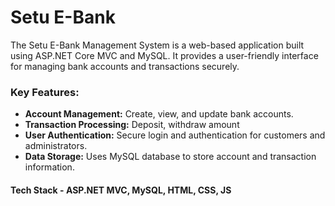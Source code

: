 # Setu E-Bank 

The Setu E-Bank Management System is a web-based application built using ASP.NET Core MVC and MySQL. It provides a user-friendly interface for managing bank accounts and transactions securely. 

### Key Features:
- **Account Management:** Create, view, and update bank accounts.
- **Transaction Processing:** Deposit, withdraw amount
- **User Authentication:** Secure login and authentication for customers and administrators.
- **Data Storage:** Uses MySQL database to store account and transaction information.

#### Tech Stack - ASP.NET MVC, MySQL, HTML, CSS, JS


